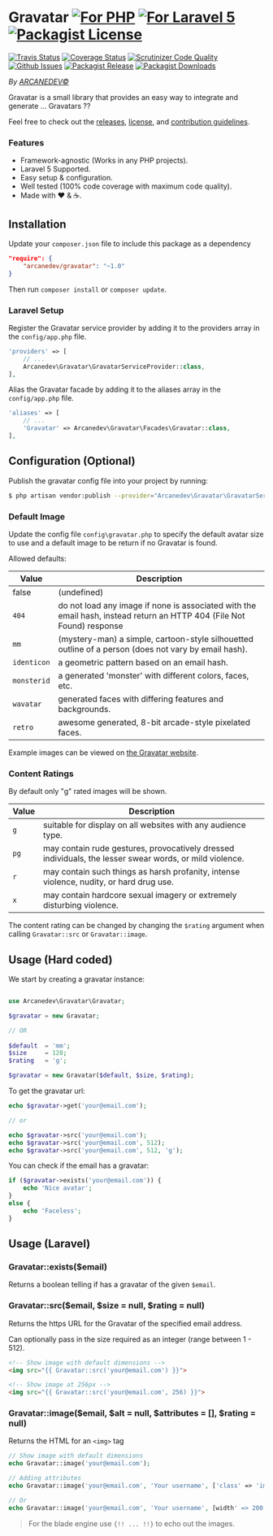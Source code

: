 Gravatar [![For PHP][badge_php]](https://github.com/ARCANEDEV/Gravatar) [![For Laravel 5][badge_laravel]](https://github.com/ARCANEDEV/Gravatar) [![Packagist License][badge_license]](https://github.com/ARCANEDEV/Gravatar/blob/master/LICENSE.md)
==============
[![Travis Status][badge_build]](https://travis-ci.org/ARCANEDEV/Gravatar)
[![Coverage Status][badge_coverage]](https://scrutinizer-ci.com/g/ARCANEDEV/Gravatar/?branch=master)
[![Scrutinizer Code Quality][badge_quality]](https://scrutinizer-ci.com/g/ARCANEDEV/Gravatar/?branch=master)
[![Github Issues][badge_issues]](https://github.com/ARCANEDEV/Gravatar/issues)
[![Packagist Release][badge_release]](https://packagist.org/packages/arcanedev/gravatar)
[![Packagist Downloads][badge_downloads]](https://packagist.org/packages/arcanedev/gravatar)

[badge_php]:       https://img.shields.io/badge/PHP-Framework%20agnostic-4F5B93.svg?style=flat-square
[badge_laravel]:   https://img.shields.io/badge/Laravel%20Supported-5.x-orange.svg?style=flat-square
[badge_license]:   http://img.shields.io/packagist/l/arcanedev/gravatar.svg?style=flat-square
[badge_build]:     http://img.shields.io/travis/ARCANEDEV/Gravatar.svg?style=flat-square
[badge_coverage]:  https://img.shields.io/scrutinizer/coverage/g/ARCANEDEV/Gravatar.svg?style=flat-square
[badge_quality]:   https://img.shields.io/scrutinizer/g/ARCANEDEV/Gravatar.svg?style=flat-square
[badge_issues]:    http://img.shields.io/github/issues/ARCANEDEV/Gravatar.svg?style=flat-square
[badge_release]:   https://img.shields.io/packagist/v/arcanedev/gravatar.svg?style=flat-square
[badge_downloads]: https://img.shields.io/packagist/dt/arcanedev/gravatar.svg?style=flat-square

*By [ARCANEDEV&copy;](http://www.arcanedev.net/)*

Gravatar is a small library that provides an easy way to integrate and generate &hellip; Gravatars ??

Feel free to check out the [releases](https://github.com/ARCANEDEV/Gravatar/releases), [license](https://github.com/ARCANEDEV/Gravatar/blob/master/LICENSE.md), and [contribution guidelines](https://github.com/ARCANEDEV/Gravatar/blob/master/CONTRIBUTING.md).
  
### Features

  * Framework-agnostic (Works in any PHP projects).
  * Laravel 5 Supported.
  * Easy setup & configuration. 
  * Well tested (100% code coverage with maximum code quality).
  * Made with :heart: &amp; :coffee:.

## Installation

Update your `composer.json` file to include this package as a dependency

```json
"require": {
    "arcanedev/gravatar": "~1.0"
}
```

Then run `composer install` or `composer update`. 

### Laravel Setup

Register the Gravatar service provider by adding it to the providers array in the `config/app.php` file.

```php
'providers' => [
    // ...
    Arcanedev\Gravatar\GravatarServiceProvider::class,
],
```

Alias the Gravatar facade by adding it to the aliases array in the `config/app.php` file.

```php
'aliases' => [
    // ...
    'Gravatar' => Arcanedev\Gravatar\Facades\Gravatar::class,
],
```

## Configuration (Optional)

Publish the gravatar config file into your project by running:

```bash
$ php artisan vendor:publish --provider="Arcanedev\Gravatar\GravatarServiceProvider"
```

### Default Image

Update the config file `config\gravatar.php` to specify the default avatar size to use and a default image to be return if no Gravatar is found.

Allowed defaults:

| Value       | Description                                                                                                           |
|-------------|-----------------------------------------------------------------------------------------------------------------------|
| false       | (undefined)                                                                                                           |
| `404`       | do not load any image if none is associated with the email hash, instead return an HTTP 404 (File Not Found) response |
| `mm`        | (mystery-man) a simple, cartoon-style silhouetted outline of a person (does not vary by email hash).                  |
| `identicon` | a geometric pattern based on an email hash.                                                                           |
| `monsterid` | a generated 'monster' with different colors, faces, etc.                                                              |
| `wavatar`   | generated faces with differing features and backgrounds.                                                              |
| `retro`     | awesome generated, 8-bit arcade-style pixelated faces.                                                                |

Example images can be viewed on [the Gravatar website](https://gravatar.com/site/implement/images/).

### Content Ratings

By default only "g" rated images will be shown.

| Value | Description                                                                                             |
|-------|---------------------------------------------------------------------------------------------------------|
| `g`   | suitable for display on all websites with any audience type.                                            |
| `pg`  | may contain rude gestures, provocatively dressed individuals, the lesser swear words, or mild violence. |
| `r`   | may contain such things as harsh profanity, intense violence, nudity, or hard drug use.                 |
| `x`   | may contain hardcore sexual imagery or extremely disturbing violence.                                   | 

The content rating can be changed by changing the `$rating` argument when calling `Gravatar::src` or `Gravatar::image`.

## Usage (Hard coded)

We start by creating a gravatar instance:

```php

use Arcanedev\Gravatar\Gravatar;

$gravatar = new Gravatar;

// OR
 
$default  = 'mm';
$size     = 128;
$rating   = 'g';

$gravatar = new Gravatar($default, $size, $rating);
```

To get the gravatar url:

```php
echo $gravatar->get('your@email.com');

// or

echo $gravatar->src('your@email.com');
echo $gravatar->src('your@email.com', 512);
echo $gravatar->src('your@email.com', 512, 'g');
```

You can check if the email has a gravatar:

```php
if ($gravatar->exists('your@email.com')) {
    echo 'Nice avatar';
}
else {
    echo 'Faceless';
}
```

## Usage (Laravel)

### Gravatar::exists($email)

Returns a boolean telling if has a gravatar of the given `$email`.

### Gravatar::src($email, $size = null, $rating = null)

Returns the https URL for the Gravatar of the specified email address.

Can optionally pass in the size required as an integer (range between 1 - 512). 

```html
<!-- Show image with default dimensions -->
<img src="{{ Gravatar::src('your@email.com') }}">

<!-- Show image at 256px -->
<img src="{{ Gravatar::src('your@email.com', 256) }}">
```

### Gravatar::image($email, $alt = null, $attributes = [], $rating = null)

Returns the HTML for an `<img>` tag

```php
// Show image with default dimensions
echo Gravatar::image('your@email.com');

// Adding attributes
echo Gravatar::image('your@email.com', 'Your username', ['class' => 'img-responsive']);

// Or
echo Gravatar::image('your@email.com', 'Your username', [width' => 200, 'height' => 200]);
```

 > For the blade engine use `{!! ... !!}` to echo out the images.

